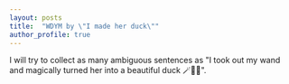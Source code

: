 ```yaml
---
layout: posts
title:  "WDYM by \"I made her duck\""
author_profile: true
---
```


I will try to collect as many ambiguous sentences as "I took out my wand and magically turned her into a beautiful duck 🪄🦆✨".
<!-- End of March 11th 2024 -->

<!--excerpt-->
 
